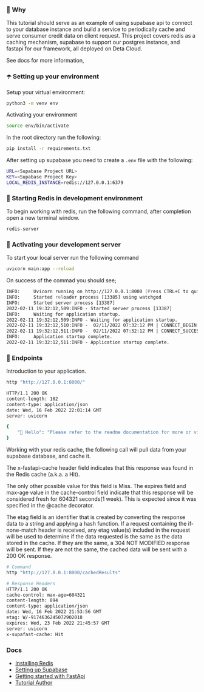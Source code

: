 ### 🐴 Why
This tutorial should serve as an example of using supabase api to connect to your database instance and build a service to periodically cache and serve consumer credit data on client request. This project covers redis as a caching mechanism, supabase to support our postgres instance, and fastapi for our framework, all deployed on Deta Cloud.

See docs for more information,

### ☂️ Setting up your environment

Setup your virtual environment:

```bash
python3 -m venv env 
```

Activating your environment

```zsh 
source env/bin/activate
```

In the root directory run the following:

```bash
pip install -r requirements.txt
```

After setting up supabase you need to create a `.env` file with the following:

```bash
URL=<Supabase Project URL>
KEY=<Supabase Project Key>
LOCAL_REDIS_INSTANCE=redis://127.0.0.1:6379
```

### 🤖 Starting Redis in development environment

To begin working with redis, run the following command, after completion open a new terminal window.

```zsh
redis-server
```

### 👾 Activating your development server

To start your local server run the following command

```zsh
uvicorn main:app --reload
```

On success of the commad you should see;

```zsh
INFO:     Uvicorn running on http://127.0.0.1:8000 (Press CTRL+C to quit)
INFO:     Started reloader process [13385] using watchgod
INFO:     Started server process [13387]
2022-02-11 19:32:12,509:INFO - Started server process [13387]
INFO:     Waiting for application startup.
2022-02-11 19:32:12,509:INFO - Waiting for application startup.
2022-02-11 19:32:12,510:INFO -  02/11/2022 07:32:12 PM | CONNECT_BEGIN: Attempting to connect to Redis server...
2022-02-11 19:32:12,511:INFO -  02/11/2022 07:32:12 PM | CONNECT_SUCCESS: Redis client is connected to server.
INFO:     Application startup complete.
2022-02-11 19:32:12,511:INFO - Application startup complete.
```

### 🎾 Endpoints

Introduction to your application. 
```bash
http "http://127.0.0.1:8000/"

HTTP/1.1 200 OK
content-length: 102
content-type: application/json
date: Wed, 16 Feb 2022 22:01:14 GMT
server: uvicorn

{
    "👋 Hello": "Please refer to the readme documentation for more or visit http://localhost:8000/docs"
}
```

Working with your redis cache, the following call will pull data 
from your supabase database, and cache it. 

The x-fastapi-cache header field indicates that this response was found in the Redis cache (a.k.a. a Hit). 

The only other possible value for this field is Miss. The expires field and max-age value in the cache-control field indicate that this response will be considered fresh for 604321 seconds(1 week). This is expected since it was specified in the @cache decorator.

The etag field is an identifier that is created by converting the response data to a string and applying a hash function. If a request containing the if-none-match header is received, any etag value(s) included in the request will be used to determine if the data requested is the same as the data stored in the cache. If they are the same, a 304 NOT MODIFIED response will be sent. If they are not the same, the cached data will be sent with a 200 OK response.

```bash
# Command
http "http://127.0.0.1:8000/cachedResults"

# Response Headers
HTTP/1.1 200 OK
cache-control: max-age=604321
content-length: 894
content-type: application/json
date: Wed, 16 Feb 2022 21:53:56 GMT
etag: W/-9174636245072902018
expires: Wed, 23 Feb 2022 21:45:57 GMT
server: uvicorn
x-supafast-cache: Hit
```


### Docs

- [Installing Redis](https://redis.io/topics/quickstart)
- [Setting up Supabase](https://supabase.com/docs/reference)
- [Getting started with FastApi](https://fastapi.tiangolo.com/tutorial/)
- [Tutorial Author](https://github.com/cloudguruab)
